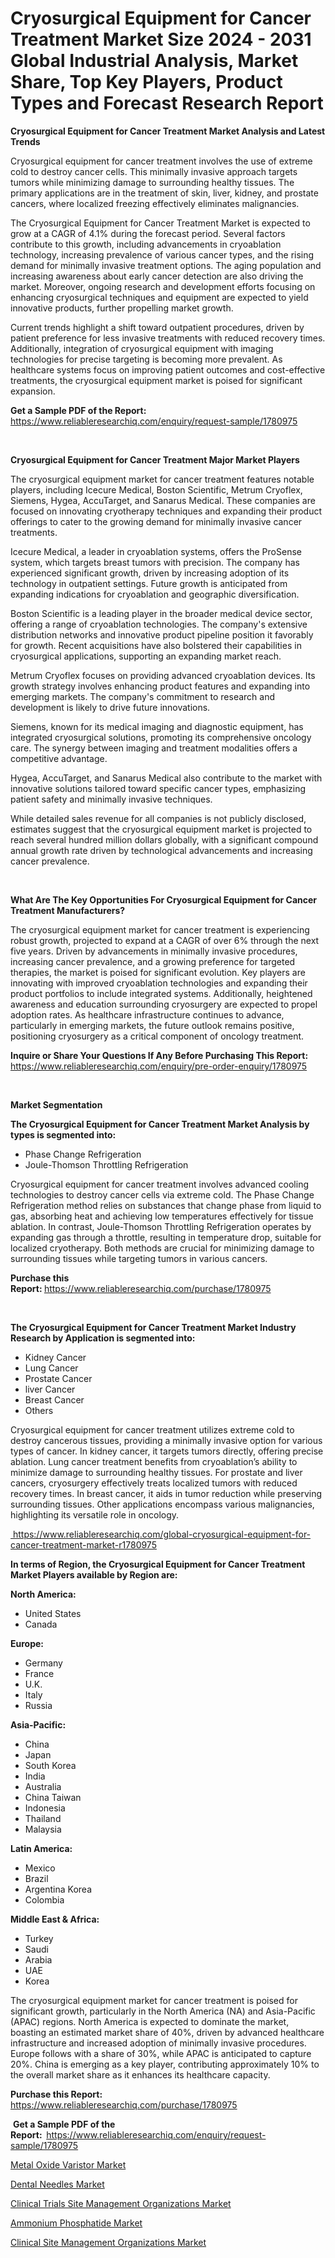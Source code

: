 <p><h1>Cryosurgical Equipment for Cancer Treatment Market Size 2024 - 2031 Global Industrial Analysis, Market Share, Top Key Players, Product Types and Forecast Research Report</h1></p><p><strong>Cryosurgical Equipment for Cancer Treatment Market Analysis and Latest Trends</strong></p>
<p><p>Cryosurgical equipment for cancer treatment involves the use of extreme cold to destroy cancer cells. This minimally invasive approach targets tumors while minimizing damage to surrounding healthy tissues. The primary applications are in the treatment of skin, liver, kidney, and prostate cancers, where localized freezing effectively eliminates malignancies.</p><p>The Cryosurgical Equipment for Cancer Treatment Market is expected to grow at a CAGR of 4.1% during the forecast period. Several factors contribute to this growth, including advancements in cryoablation technology, increasing prevalence of various cancer types, and the rising demand for minimally invasive treatment options. The aging population and increasing awareness about early cancer detection are also driving the market. Moreover, ongoing research and development efforts focusing on enhancing cryosurgical techniques and equipment are expected to yield innovative products, further propelling market growth.</p><p>Current trends highlight a shift toward outpatient procedures, driven by patient preference for less invasive treatments with reduced recovery times. Additionally, integration of cryosurgical equipment with imaging technologies for precise targeting is becoming more prevalent. As healthcare systems focus on improving patient outcomes and cost-effective treatments, the cryosurgical equipment market is poised for significant expansion.</p></p>
<p><strong>Get a Sample PDF of the Report:&nbsp;</strong> <a href="https://www.reliableresearchiq.com/enquiry/request-sample/1780975?utm_campaign=1141&utm_medium=2&utm_source=Github&utm_content=ia&utm_term=08102024&utm_id=cryosurgical-equipment-for-cancer-treatment">https://www.reliableresearchiq.com/enquiry/request-sample/1780975</a></p>
<p>&nbsp;</p>
<p><strong>Cryosurgical Equipment for Cancer Treatment Major Market Players</strong></p>
<p><p>The cryosurgical equipment market for cancer treatment features notable players, including Icecure Medical, Boston Scientific, Metrum Cryoflex, Siemens, Hygea, AccuTarget, and Sanarus Medical. These companies are focused on innovating cryotherapy techniques and expanding their product offerings to cater to the growing demand for minimally invasive cancer treatments.</p><p>Icecure Medical, a leader in cryoablation systems, offers the ProSense system, which targets breast tumors with precision. The company has experienced significant growth, driven by increasing adoption of its technology in outpatient settings. Future growth is anticipated from expanding indications for cryoablation and geographic diversification.</p><p>Boston Scientific is a leading player in the broader medical device sector, offering a range of cryoablation technologies. The company's extensive distribution networks and innovative product pipeline position it favorably for growth. Recent acquisitions have also bolstered their capabilities in cryosurgical applications, supporting an expanding market reach.</p><p>Metrum Cryoflex focuses on providing advanced cryoablation devices. Its growth strategy involves enhancing product features and expanding into emerging markets. The company's commitment to research and development is likely to drive future innovations.</p><p>Siemens, known for its medical imaging and diagnostic equipment, has integrated cryosurgical solutions, promoting its comprehensive oncology care. The synergy between imaging and treatment modalities offers a competitive advantage.</p><p>Hygea, AccuTarget, and Sanarus Medical also contribute to the market with innovative solutions tailored toward specific cancer types, emphasizing patient safety and minimally invasive techniques.</p><p>While detailed sales revenue for all companies is not publicly disclosed, estimates suggest that the cryosurgical equipment market is projected to reach several hundred million dollars globally, with a significant compound annual growth rate driven by technological advancements and increasing cancer prevalence.</p></p>
<p>&nbsp;</p>
<p><strong>What Are The Key Opportunities For Cryosurgical Equipment for Cancer Treatment Manufacturers?</strong></p>
<p><p>The cryosurgical equipment market for cancer treatment is experiencing robust growth, projected to expand at a CAGR of over 6% through the next five years. Driven by advancements in minimally invasive procedures, increasing cancer prevalence, and a growing preference for targeted therapies, the market is poised for significant evolution. Key players are innovating with improved cryoablation technologies and expanding their product portfolios to include integrated systems. Additionally, heightened awareness and education surrounding cryosurgery are expected to propel adoption rates. As healthcare infrastructure continues to advance, particularly in emerging markets, the future outlook remains positive, positioning cryosurgery as a critical component of oncology treatment.</p></p>
<p><strong>Inquire or Share Your Questions If Any Before Purchasing This Report:</strong> <a href="https://www.reliableresearchiq.com/enquiry/pre-order-enquiry/1780975?utm_campaign=1141&utm_medium=2&utm_source=Github&utm_content=ia&utm_term=08102024&utm_id=cryosurgical-equipment-for-cancer-treatment">https://www.reliableresearchiq.com/enquiry/pre-order-enquiry/1780975</a></p>
<p>&nbsp;</p>
<p><strong>Market Segmentation</strong></p>
<p><strong>The Cryosurgical Equipment for Cancer Treatment Market Analysis by types is segmented into:</strong></p>
<p><ul><li>Phase Change Refrigeration</li><li>Joule-Thomson Throttling Refrigeration</li></ul></p>
<p><p>Cryosurgical equipment for cancer treatment involves advanced cooling technologies to destroy cancer cells via extreme cold. The Phase Change Refrigeration method relies on substances that change phase from liquid to gas, absorbing heat and achieving low temperatures effectively for tissue ablation. In contrast, Joule-Thomson Throttling Refrigeration operates by expanding gas through a throttle, resulting in temperature drop, suitable for localized cryotherapy. Both methods are crucial for minimizing damage to surrounding tissues while targeting tumors in various cancers.</p></p>
<p><strong>Purchase this Report:&nbsp;</strong><a href="https://www.reliableresearchiq.com/purchase/1780975?utm_campaign=1141&utm_medium=2&utm_source=Github&utm_content=ia&utm_term=08102024&utm_id=cryosurgical-equipment-for-cancer-treatment">https://www.reliableresearchiq.com/purchase/1780975</a></p>
<p>&nbsp;</p>
<p><strong>The Cryosurgical Equipment for Cancer Treatment Market Industry Research by Application is segmented into:</strong></p>
<p><ul><li>Kidney Cancer</li><li>Lung Cancer</li><li>Prostate Cancer</li><li>liver Cancer</li><li>Breast Cancer</li><li>Others</li></ul></p>
<p><p>Cryosurgical equipment for cancer treatment utilizes extreme cold to destroy cancerous tissues, providing a minimally invasive option for various types of cancer. In kidney cancer, it targets tumors directly, offering precise ablation. Lung cancer treatment benefits from cryoablation’s ability to minimize damage to surrounding healthy tissues. For prostate and liver cancers, cryosurgery effectively treats localized tumors with reduced recovery times. In breast cancer, it aids in tumor reduction while preserving surrounding tissues. Other applications encompass various malignancies, highlighting its versatile role in oncology.</p></p>
<p><a href="https://www.reliableresearchiq.com/global-cryosurgical-equipment-for-cancer-treatment-market-r1780975?utm_campaign=1141&utm_medium=2&utm_source=Github&utm_content=ia&utm_term=08102024&utm_id=cryosurgical-equipment-for-cancer-treatment">&nbsp;https://www.reliableresearchiq.com/global-cryosurgical-equipment-for-cancer-treatment-market-r1780975</a></p>
<p><strong>In terms of Region, the Cryosurgical Equipment for Cancer Treatment Market Players available by Region are:</strong></p>
<p>
    <p> <strong> North America: </strong>
        <ul>
            <li>United States</li>
            <li>Canada</li>
        </ul>
        </p> 
    <p> <strong> Europe: </strong>
        <ul>
            <li>Germany</li>
            <li>France</li>
            <li>U.K.</li>
            <li>Italy</li>
            <li>Russia</li>
        </ul>
        </p> 
    <p> <strong> Asia-Pacific: </strong>
        <ul>
            <li>China</li>
            <li>Japan</li>
            <li>South Korea</li>
            <li>India</li>
            <li>Australia</li>
            <li>China Taiwan</li>
            <li>Indonesia</li>
            <li>Thailand</li>
            <li>Malaysia</li>
        </ul>
        </p> 
    <p> <strong> Latin America: </strong>
        <ul>
            <li>Mexico</li>
            <li>Brazil</li>
            <li>Argentina Korea</li>
            <li>Colombia</li>
        </ul>
        </p> 
    <p> <strong> Middle East & Africa: </strong>
        <ul>
            <li>Turkey</li>
            <li>Saudi</li>
            <li>Arabia</li>
            <li>UAE</li>
            <li>Korea</li>
        </ul>
    </p>
    </p>
<p><p>The cryosurgical equipment market for cancer treatment is poised for significant growth, particularly in the North America (NA) and Asia-Pacific (APAC) regions. North America is expected to dominate the market, boasting an estimated market share of 40%, driven by advanced healthcare infrastructure and increased adoption of minimally invasive procedures. Europe follows with a share of 30%, while APAC is anticipated to capture 20%. China is emerging as a key player, contributing approximately 10% to the overall market share as it enhances its healthcare capacity.</p></p>
<p><strong>Purchase this Report: </strong><a href="https://www.reliableresearchiq.com/purchase/1780975?utm_campaign=1141&utm_medium=2&utm_source=Github&utm_content=ia&utm_term=08102024&utm_id=cryosurgical-equipment-for-cancer-treatment">https://www.reliableresearchiq.com/purchase/1780975</a></p>
<p>&nbsp;<strong>Get a Sample PDF of the Report:&nbsp;&nbsp;</strong><a href="https://www.reliableresearchiq.com/enquiry/request-sample/1780975?utm_campaign=1141&utm_medium=2&utm_source=Github&utm_content=ia&utm_term=08102024&utm_id=cryosurgical-equipment-for-cancer-treatment">https://www.reliableresearchiq.com/enquiry/request-sample/1780975</a></p>
<p><strong></strong></p>
<p><p><a href="https://www.linkedin.com/pulse/metal-oxide-varistor-market-innovations-trends-comprehensive-fo2be?utm_campaign=1141&utm_medium=2&utm_source=Github&utm_content=ia&utm_term=08102024&utm_id=cryosurgical-equipment-for-cancer-treatment">Metal Oxide Varistor Market</a></p><p><a href="https://www.linkedin.com/pulse/global-dental-needles-market-projected-grow-cagr-137-forcasted-f9l9c?utm_campaign=1141&utm_medium=2&utm_source=Github&utm_content=ia&utm_term=08102024&utm_id=cryosurgical-equipment-for-cancer-treatment">Dental Needles Market</a></p><p><a href="https://github.com/LoretaDushku585/Market-Research-Report-List-1/blob/main/clinical-trials-site-management-organizations-market.md?utm_campaign=1141&utm_medium=2&utm_source=Github&utm_content=ia&utm_term=08102024&utm_id=cryosurgical-equipment-for-cancer-treatment">Clinical Trials Site Management Organizations Market</a></p><p><a href="https://issuu.com/reportprime-2/docs/ammonium-phosphatide-market-size-20_f9a2fac08b0a0a?utm_campaign=1141&utm_medium=2&utm_source=Github&utm_content=ia&utm_term=08102024&utm_id=cryosurgical-equipment-for-cancer-treatment">Ammonium Phosphatide Market</a></p><p><a href="https://github.com/cyndyeisoamsden/Market-Research-Report-List-1/blob/main/clinical-site-management-organizations-market.md?utm_campaign=1141&utm_medium=2&utm_source=Github&utm_content=ia&utm_term=08102024&utm_id=cryosurgical-equipment-for-cancer-treatment">Clinical Site Management Organizations Market</a></p></p>